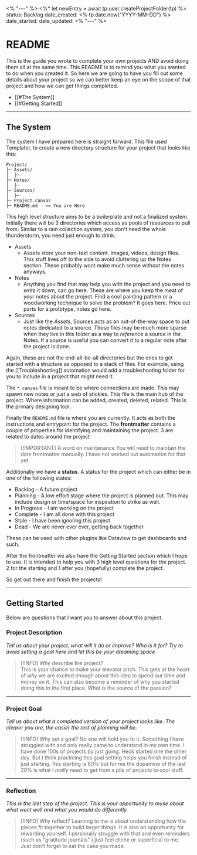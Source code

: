 <% "---" %>
<%* let newEntry = await tp.user.createProjectFolder(tp) %>
status: Backlog
date_created: <% tp.date.now("YYYY-MM-DD") %>
date_started:
date_updated:
<% "---" %>
# README

This is the guide you wrote to complete your own projects AND avoid doing them all at the same time.  This README is to remind you what you wanted to do when you created it.  So here we are going to have you fill out some details about your project so we can better keep an eye on the scope of that project and how we can get things completed.

- [[#The System]]
- [[#Getting Started]]

---
## The System

The system I have prepared here is straight forward.  This file used Templater, to create a new directory structure for your project that looks like this:

```
Project/
├─ Assets/
│  ├─ 
├─ Notes/
│  ├─ 
├─ Sources/
│  ├─ 
├─ Project.canvas
├─ README.md   <= You are Here
```

This high level structure aims to be a boilerplate and not a finalized system.  Initially there will be 3 directories which access as pools of resources to pull from.  Similar to a rain collection system, you don't need the whole thunderstorm, you need just enough to drink.  
- Assets
	- Assets store your non-text content.  Images, videos, design files.  This stuff lives off to the side to avoid cluttering up the Notes section.  These probably wont make much sense without the notes anyways.
- Notes
	- Anything you find that may help you with the project and you need to _write_ it down, can go here.  These are where you keep the meat of your notes about the project.  Find a cool painting pattern or a woodworking technique to solve the problem?  It goes here.  Price out parts for a prototype, notes go here.
- Sources
	- Just like the _Assets_, Sources acts as an out-of-the-way space to put notes dedicated to a source.  These files may be much more sparse when they live in this folder as a way to _reference_ a source in the Notes.  If a source is useful you can convert it to a regular note after the project is done.

Again, these are not the end-all-be-all directories but the ones to get started with a structure as opposed to a stack of files.  For example, using the [[Troubleshooting]]  automation would add a troubleshooting folder for you to include in a project that might need it.

The `*.canvas` file is meant to be where connections are made.  This may spawn new notes or just a web of stickies.  This file is the main hub of the project.  Where information can be added, created, deleted, related.  This is the primary designing tool.

Finally the `README.md` file is where you are currently.  It acts as both the instructions and entrypoint for the project.  The **frontmatter** contains a couple of properties for identifying and maintaining the project.  3 are related to dates around the project

> [!IMPORTANT] A word on maintenance
> You will need to maintain the date frontmatter manually.  I have not worked out automation for that yet.  

Additionally we have a **status**.  A status for the project which can either be in one of the following states:
- Backlog - A future project
- Planning - A low effort stage where the project is planned out.  This may include design or time/space for inspiration to strike as well.
- In Progress - I am working on the project
- Complete - I am all done with this project
- Stale - I have been ignoring this project
- Dead - We are never ever ever, getting back together

These can be used with other plugins like Dataview to get dashboards and such.

After the frontmatter we also have the Getting Started section which I hope to use.  It is intended to help you with 3 high level questions for the project.  2 for the starting and 1 after you (hopefully) complete the project.  

So get out there and finish the projects!

---
## Getting Started

Below are questions that I want you to answer about this project.

### Project Description
*Tell us about your project, what will it do or improve?  Who is it for?  Try to avoid setting a goal here and let this be your dreaming space*








> [!INFO] Why describe the project?  
> This is your chance to make your elevator pitch.  This gets at the heart of _why_ we are excited enough about this idea to spend our time and money on it.  This can also become a reminder of why you started doing this in the first place.  What is the source of the passion?

---
### Project Goal
*Tell us about what a completed version of your project looks like.  The clearer you are, the easier the rest of planning will be.*










> [!INFO] Why set a goal?  No one will hold you to it.
>  Something I have struggled with and only really came to understand in my own time.  I have done 100s of projects by just going.  Heck started one the other day.  But I think practicing this goal setting helps you finish instead of just starting.  Yes starting is 80% but for me the dopamine of the last 20% is what I _really_ need to get from a pile of projects to cool stuff.

---
### Reflection
*This is the last step of the project.  This is your opportunity to muse about what went well and what you would do differently.*










> [!INFO] Why reflect?
>  Learning to me is about understanding how the pieces fit together to build larger things.  It is also an opportunity for rewarding yourself.  I personally struggle with that and even reminders (such as "gratitude journals" ) just feel cliche or superficial to me.  Just don't forget to eat the cake you made.  